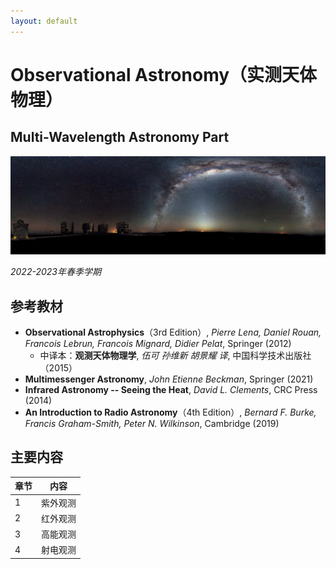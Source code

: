 ```yaml
---
layout: default
---
```


# Observational Astronomy（实测天体物理）
## Multi-Wavelength Astronomy Part

![](../image/obsastro.png)

*2022-2023年春季学期*

## 参考教材

* **Observational Astrophysics**（3rd Edition）, *Pierre Lena, Daniel Rouan, Francois Lebrun, Francois Mignard, Didier Pelat*, Springer (2012)
    * 中译本：**观测天体物理学**, *伍可 孙维新 胡景耀 译*, 中国科学技术出版社（2015）
* **Multimessenger Astronomy**, *John Etienne Beckman*, Springer (2021)
* **Infrared Astronomy -- Seeing the Heat**, *David L. Clements*, CRC Press (2014)
* **An Introduction to Radio Astronomy**（4th Edition）, *Bernard F. Burke, Francis Graham-Smith, Peter N. Wilkinson*, Cambridge (2019)

## 主要内容

章节 | 内容 
----|----
1   | 紫外观测
2   | 红外观测
3   | 高能观测
4   | 射电观测